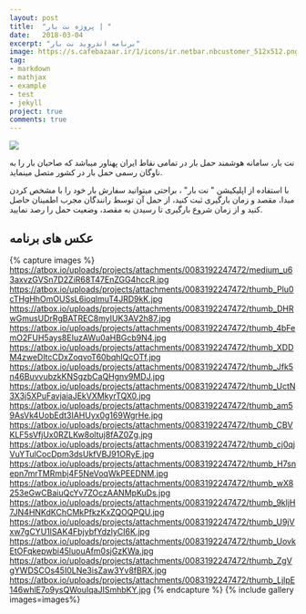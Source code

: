 ```yaml
---
layout: post
title:  "پروژه نت بار | "
date:   2018-03-04
excerpt: "برنامه اندروید نت بار"
image: https://s.cafebazaar.ir/1/icons/ir.netbar.nbcustomer_512x512.png
tag:
- markdown 
- mathjax
- example
- test
- jekyll
project: true
comments: true
---
```


![](https://s.cafebazaar.ir/1/icons/ir.netbar.nbcustomer_512x512.png)    
         
نت بار، سامانه هوشمند حمل بار در تمامی نقاط ایران پهناور میباشد که صاحبان بار را به ناوگان رسمی حمل بار در کشور متصل مینماید. 





با استفاده از اپلیکیشن " نت بار" ، براحتی میتوانید سفارش بار خود را با مشخص کردن مبدا، مقصد و زمان بارگیری ثبت کنید، از حمل آن توسط رانندگان مجرب اطمینان حاصل کنید و از زمان شروع بارگیری تا رسیدن به مقصد، وضعیت حمل را رصد نمایید. 

## عکس های برنامه

{% capture images %}
  https://atbox.io/uploads/projects/attachments/0083192247472/medium_u63axvzGVSn7D2ZiR68T47EnZGG4hccR.jpg
  https://atbox.io/uploads/projects/attachments/0083192247472/thumb_Plu0cTHgHhOmOUSsL6ioqlmuT4JRD9kK.jpg
  https://atbox.io/uploads/projects/attachments/0083192247472/thumb_DHRwGmusUDrRgBATREC8myIUK3AV2h87.jpg
  https://atbox.io/uploads/projects/attachments/0083192247472/thumb_4bFemO2FUH5ays8EIuzAWu0aHBGcb9N4.jpg
  https://atbox.io/uploads/projects/attachments/0083192247472/thumb_XDDM4zweDltcCDxZoqvoT60bqhlQcOTf.jpg
  https://atbox.io/uploads/projects/attachments/0083192247472/thumb_Jfk5n46BuvvubzkKNSgzbCaQHgnv9MDJ.jpg
  https://atbox.io/uploads/projects/attachments/0083192247472/thumb_UctN3X3j5XPuFavjaiaJEkVXMkyrTQX0.jpg
  https://atbox.io/uploads/projects/attachments/0083192247472/thumb_am59AsVk4UobEdt3IAHUyx0g169WgrHe.jpg
  https://atbox.io/uploads/projects/attachments/0083192247472/thumb_CBVKLF5sVfjUx0RZLKw8oltuj8fAZ0Zg.jpg
  https://atbox.io/uploads/projects/attachments/0083192247472/thumb_cj0qjVuYTulCocDpm3dsUkfVBJ91ORyE.jpg
  https://atbox.io/uploads/projects/attachments/0083192247472/thumb_H7snepn7mrTMRmbj4F5NeVoqWkPEEDNM.jpg
  https://atbox.io/uploads/projects/attachments/0083192247472/thumb_wX8253eGwCBaiuQcYv7ZOczAANMpKuDs.jpg
  https://atbox.io/uploads/projects/attachments/0083192247472/thumb_9kljH7JN4HNKdKChCMkPfkzKxZQOQPQU.jpg
  https://atbox.io/uploads/projects/attachments/0083192247472/thumb_U9jVxw7gCYU1lSAK4FbjybfYdzlyCI6K.jpg
  https://atbox.io/uploads/projects/attachments/0083192247472/thumb_UovkEtOFqkepwbi45luouAfm0sjGzKWa.jpg
  https://atbox.io/uploads/projects/attachments/0083192247472/thumb_ZgVgYWDSCOs45I0LNe3isZaw3Yv8fBRX.jpg
  https://atbox.io/uploads/projects/attachments/0083192247472/thumb_LjlpE146whlE7o9ysQWouIqaJISmhbKY.jpg
{% endcapture %}
{% include gallery images=images%}


 
